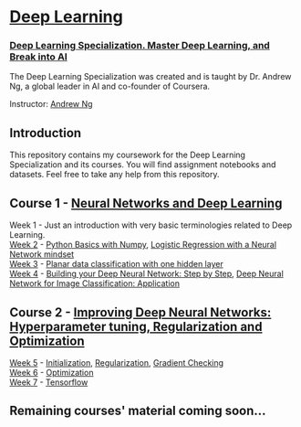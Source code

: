 # [Deep Learning](https://www.deeplearning.ai/)
### [Deep Learning Specialization. Master Deep Learning, and Break into AI](https://www.coursera.org/specializations/deep-learning)

The Deep Learning Specialization was created and is taught by Dr. Andrew Ng, a global leader in AI and co-founder of Coursera.

Instructor: [Andrew Ng](https://www.andrewng.org/)

## Introduction
This repository contains my coursework for the Deep Learning Specialization and its courses. You will find assignment notebooks and datasets. Feel free to take any help from this repository.

## Course 1 - [Neural Networks and Deep Learning](https://www.coursera.org/learn/neural-networks-deep-learning?specialization=deep-learning)

Week 1 - Just an introduction with very basic terminologies related to Deep Learning.\
[Week 2](https://github.com/ayushexploring/deep-learning-specialization/tree/master/Neural%20Networks%20and%20Deep%20Learning/Week%202) - [Python Basics with Numpy](https://github.com/ayushexploring/deep-learning-specialization/blob/master/Neural%20Networks%20and%20Deep%20Learning/Week%202/Python%20Basics%20with%20Numpy/Python_Basics_With_Numpy_v3a.ipynb), [Logistic Regression with a Neural Network mindset](https://github.com/ayushexploring/deep-learning-specialization/blob/master/Neural%20Networks%20and%20Deep%20Learning/Week%202/Logistic%20Regression%20as%20a%20Neural%20Network/Logistic_Regression_with_a_Neural_Network_mindset_v6a.ipynb)\
[Week 3](https://github.com/ayushexploring/deep-learning-specialization/tree/master/Neural%20Networks%20and%20Deep%20Learning/Week%203/Planar%20data%20classification%20with%20one%20hidden%20layer) - [Planar data classification with one hidden layer](https://github.com/ayushexploring/deep-learning-specialization/blob/master/Neural%20Networks%20and%20Deep%20Learning/Week%203/Planar%20data%20classification%20with%20one%20hidden%20layer/Planar_data_classification_with_onehidden_layer_v6c.ipynb)\
[Week 4](https://github.com/ayushexploring/deep-learning-specialization/tree/master/Neural%20Networks%20and%20Deep%20Learning/Week%204) - [Building your Deep Neural Network: Step by Step](https://github.com/ayushexploring/deep-learning-specialization/blob/master/Neural%20Networks%20and%20Deep%20Learning/Week%204/Building%20your%20Deep%20Neural%20Network%20-%20Step%20by%20Step/Building_your_Deep_Neural_Network_Step_by_Step_v8a.ipynb), [Deep Neural Network for Image Classification: Application](https://github.com/ayushexploring/deep-learning-specialization/blob/master/Neural%20Networks%20and%20Deep%20Learning/Week%204/Deep%20Neural%20Network%20Application_%20Image%20Classification/Deep%20Neural%20Network%20-%20Application%20v8.ipynb)


## Course 2 - [Improving Deep Neural Networks: Hyperparameter tuning, Regularization and Optimization](https://www.coursera.org/learn/deep-neural-network?specialization=deep-learning)


[Week 5](https://github.com/ayushexploring/deep-learning-specialization/tree/master/Improving%20Deep%20Neural%20Networks%20Hyperparameter%20tuning%2C%20Regularization%20and%20Optimization/Week5) - [Initialization](https://github.com/ayushexploring/deep-learning-specialization/blob/master/Improving%20Deep%20Neural%20Networks%20Hyperparameter%20tuning%2C%20Regularization%20and%20Optimization/Week5/Initialization/Initialization.ipynb), [Regularization](https://github.com/ayushexploring/deep-learning-specialization/blob/master/Improving%20Deep%20Neural%20Networks%20Hyperparameter%20tuning%2C%20Regularization%20and%20Optimization/Week5/Regularization/Regularization_v2a.ipynb), [Gradient Checking](https://github.com/ayushexploring/deep-learning-specialization/blob/master/Improving%20Deep%20Neural%20Networks%20Hyperparameter%20tuning%2C%20Regularization%20and%20Optimization/Week5/Gradient%20Checking/Gradient%20Checking%20v1.ipynb)\
[Week 6](https://github.com/ayushexploring/deep-learning-specialization/tree/master/Improving%20Deep%20Neural%20Networks%20Hyperparameter%20tuning%2C%20Regularization%20and%20Optimization/Week6) - [Optimization](https://github.com/ayushexploring/deep-learning-specialization/blob/master/Improving%20Deep%20Neural%20Networks%20Hyperparameter%20tuning%2C%20Regularization%20and%20Optimization/Week6/Optimization_methods_v1b.ipynb)\
[Week 7](https://github.com/ayushexploring/deep-learning-specialization/tree/master/Improving%20Deep%20Neural%20Networks%20Hyperparameter%20tuning%2C%20Regularization%20and%20Optimization/Week7) - [Tensorflow](https://github.com/ayushexploring/deep-learning-specialization/blob/master/Improving%20Deep%20Neural%20Networks%20Hyperparameter%20tuning%2C%20Regularization%20and%20Optimization/Week7/TensorFlow_Tutorial_v3b.ipynb)

## Remaining courses' material coming soon...